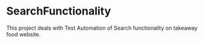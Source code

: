 # SearchFunctionality
This project deals with Test Automation of Search functionality on takeaway food website.
